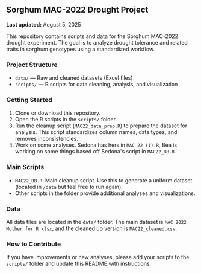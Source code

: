 ## Sorghum MAC-2022 Drought Project

**Last updated:** August 5, 2025

This repository contains scripts and data for the Sorghum MAC-2022 drought experiment. The goal is to analyze drought tolerance and related traits in sorghum genotypes using a standardized workflow.

### Project Structure

- `data/` — Raw and cleaned datasets (Excel files)
- `scripts/` — R scripts for data cleaning, analysis, and visualization

### Getting Started

1. Clone or download this repository.
2. Open the R scripts in the `scripts/` folder.
3. Run the cleanup script (`MAC22_data_prep.R`) to prepare the dataset for analysis. This script standardizes column names, data types, and removes inconsistencies.
4. Work on some analyses. Sedona has hers in `MAC 22 (1).R`, Bea is working on some things based off Sedona's script in `MAC22_BB.R`. 

### Main Scripts

- `MAC22_BB.R`: Main cleanup script. Use this to generate a uniform dataset (located in `/data` but feel free to run again).
- Other scripts in the folder provide additional analyses and visualizations.

### Data

All data files are located in the `data/` folder. The main dataset is `MAC 2022 Mother for R.xlsx`, and the cleaned up version is `MAC22_cleaned.csv`.

### How to Contribute

If you have improvements or new analyses, please add your scripts to the `scripts/` folder and update this README with instructions.

